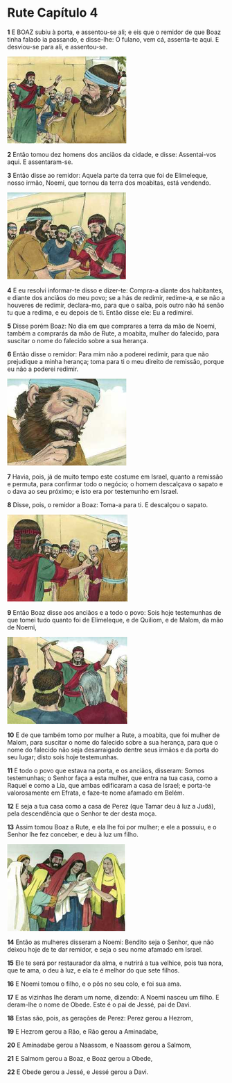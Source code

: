 # Rute Capítulo 4

**1** 	E BOAZ subiu à porta, e assentou-se ali; e eis que o remidor de que Boaz tinha falado ia passando, e disse-lhe: Ó fulano, vem cá, assenta-te aqui. E desviou-se para ali, e assentou-se.

![](../Images/SweetPublishing/8-4-1.jpg) 

**2** 	Então tomou dez homens dos anciãos da cidade, e disse: Assentai-vos aqui. E assentaram-se.

**3** 	Então disse ao remidor: Aquela parte da terra que foi de Elimeleque, nosso irmão, Noemi, que tornou da terra dos moabitas, está vendendo.

![](../Images/SweetPublishing/8-4-2.jpg) 

**4** 	E eu resolvi informar-te disso e dizer-te: Compra-a diante dos habitantes, e diante dos anciãos do meu povo; se a hás de redimir, redime-a, e se não a houveres de redimir, declara-mo, para que o saiba, pois outro não há senão tu que a redima, e eu depois de ti. Então disse ele: Eu a redimirei.

**5** 	Disse porém Boaz: No dia em que comprares a terra da mão de Noemi, também a comprarás da mão de Rute, a moabita, mulher do falecido, para suscitar o nome do falecido sobre a sua herança.

**6** 	Então disse o remidor: Para mim não a poderei redimir, para que não prejudique a minha herança; toma para ti o meu direito de remissão, porque eu não a poderei redimir.

![](../Images/SweetPublishing/8-4-3.jpg) 

**7** 	Havia, pois, já de muito tempo este costume em Israel, quanto a remissão e permuta, para confirmar todo o negócio; o homem descalçava o sapato e o dava ao seu próximo; e isto era por testemunho em Israel.

**8** 	Disse, pois, o remidor a Boaz: Toma-a para ti. E descalçou o sapato.

![](../Images/SweetPublishing/8-4-4.jpg) 

**9** 	Então Boaz disse aos anciãos e a todo o povo: Sois hoje testemunhas de que tomei tudo quanto foi de Elimeleque, e de Quiliom, e de Malom, da mão de Noemi,

![](../Images/SweetPublishing/8-4-5.jpg) 

**10** 	E de que também tomo por mulher a Rute, a moabita, que foi mulher de Malom, para suscitar o nome do falecido sobre a sua herança, para que o nome do falecido não seja desarraigado dentre seus irmãos e da porta do seu lugar; disto sois hoje testemunhas.

**11** 	E todo o povo que estava na porta, e os anciãos, disseram: Somos testemunhas; o Senhor faça a esta mulher, que entra na tua casa, como a Raquel e como a Lia, que ambas edificaram a casa de Israel; e porta-te valorosamente em Efrata, e faze-te nome afamado em Belém.

**12** 	E seja a tua casa como a casa de Perez (que Tamar deu à luz a Judá), pela descendência que o Senhor te der desta moça.

**13** 	Assim tomou Boaz a Rute, e ela lhe foi por mulher; e ele a possuiu, e o Senhor lhe fez conceber, e deu à luz um filho.

![](../Images/SweetPublishing/8-4-6.jpg) 

**14** 	Então as mulheres disseram a Noemi: Bendito seja o Senhor, que não deixou hoje de te dar remidor, e seja o seu nome afamado em Israel.

**15** 	Ele te será por restaurador da alma, e nutrirá a tua velhice, pois tua nora, que te ama, o deu à luz, e ela te é melhor do que sete filhos.

**16** 	E Noemi tomou o filho, e o pôs no seu colo, e foi sua ama.

**17** 	E as vizinhas lhe deram um nome, dizendo: A Noemi nasceu um filho. E deram-lhe o nome de Obede. Este é o pai de Jessé, pai de Davi.

**18** 	Estas são, pois, as gerações de Perez: Perez gerou a Hezrom,

**19** 	E Hezrom gerou a Rão, e Rão gerou a Aminadabe,

**20** 	E Aminadabe gerou a Naassom, e Naassom gerou a Salmom,

**21** 	E Salmom gerou a Boaz, e Boaz gerou a Obede,

**22** 	E Obede gerou a Jessé, e Jessé gerou a Davi.

